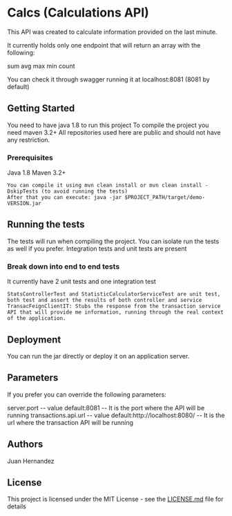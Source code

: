 # Calcs (Calculations API)

This API was created to calculate information provided on the last minute.

It currently holds only one endpoint that will return an array with the following:

sum
avg
max
min
count
 
 You can check it through swagger running it at localhost:8081 (8081 by default)

## Getting Started

You need to have java 1.8 to run this project
To compile the project you need maven 3.2+ 
All repositories used here are public and should not have any restriction.

### Prerequisites

Java 1.8
Maven 3.2+

```
You can compile it using mvn clean install or mvn clean install -DskipTests (to avoid running the tests)
After that you can execute: java -jar $PROJECT_PATH/target/demo-VERSION.jar
```


## Running the tests

The tests will run when compiling the project.
You can isolate run the tests as well if you prefer.
Integration tests and unit tests are present

### Break down into end to end tests

It currently have 2 unit tests and one integration test

```
StatsControllerTest and StatisticCalculatorServiceTest are unit test, both test and assert the results of both controller and service
TransacFeignClientIT: Stubs the response from the transaction service API that will provide me information, running through the real context of the application.
```

## Deployment

You can run the jar directly or deploy it on an application server.

## Parameters

If you prefer you can override the following parameters:

server.port  -- value default:8081 -- It is the port where the API will be running
transactions.api.url -- value default:http://localhost:8080/ -- It is the url where the transaction API will be running


## Authors

Juan Hernandez

## License

This project is licensed under the MIT License - see the [LICENSE.md](LICENSE.md) file for details


 
